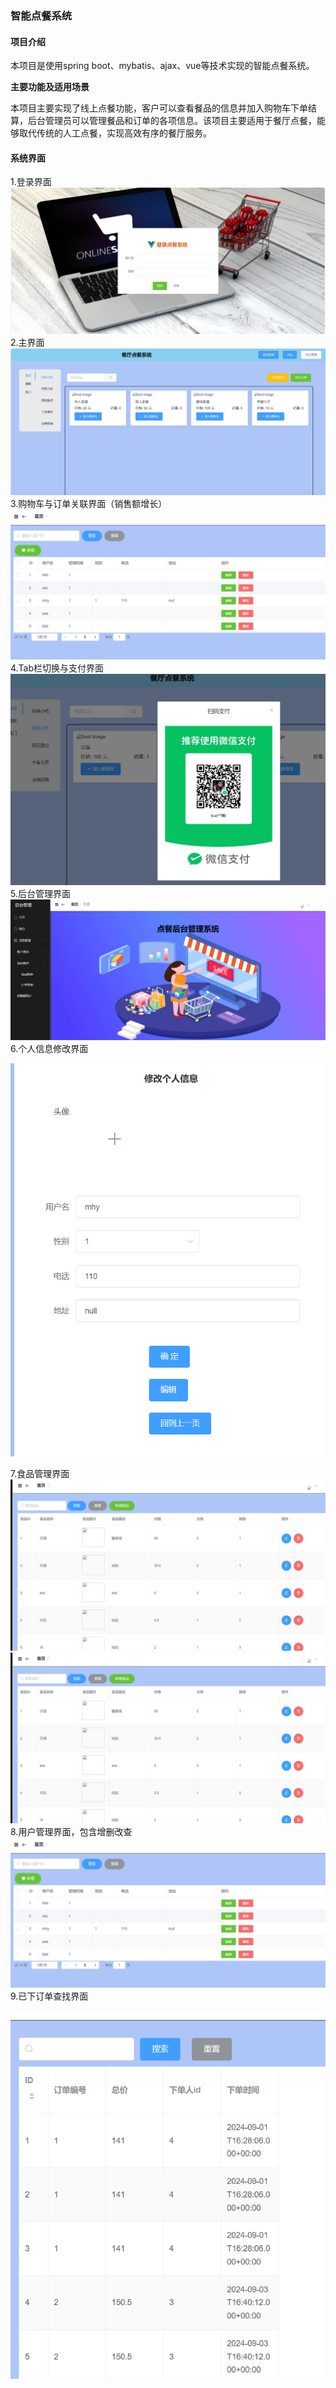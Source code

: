 ### 智能点餐系统


#### 项目介绍
本项目是使用spring boot、mybatis、ajax、vue等技术实现的智能点餐系统。

 **主要功能及适用场景** 

本项目主要实现了线上点餐功能，客户可以查看餐品的信息并加入购物车下单结算，后台管理员可以管理餐品和订单的各项信息。该项目主要适用于餐厅点餐，能够取代传统的人工点餐，实现高效有序的餐厅服务。

#### 系统界面

1.登录界面
![输入图片说明](%E6%BC%94%E7%A4%BA%E5%9B%BE%E7%89%87/%E7%99%BB%E5%BD%95.png)
2.主界面
![输入图片说明](%E6%BC%94%E7%A4%BA%E5%9B%BE%E7%89%87/%E4%B8%BB%E7%95%8C%E9%9D%A2.png)
3.购物车与订单关联界面（销售额增长）
![输入图片说明](%E6%BC%94%E7%A4%BA%E5%9B%BE%E7%89%87/%E7%94%A8%E6%88%B7%E7%AE%A1%E7%90%86%E7%95%8C%E9%9D%A2%EF%BC%8C%E5%8C%85%E5%90%AB%E5%A2%9E%E5%88%A0%E6%94%B9%E6%9F%A5.png)
4.Tab栏切换与支付界面
![输入图片说明](%E6%BC%94%E7%A4%BA%E5%9B%BE%E7%89%87/Tab%E6%A0%8F%E5%88%87%E6%8D%A2%E4%B8%8E%E6%94%AF%E4%BB%98%E7%95%8C%E9%9D%A2.png)
5.后台管理界面
![输入图片说明](%E6%BC%94%E7%A4%BA%E5%9B%BE%E7%89%87/%E5%90%8E%E5%8F%B0%E7%AE%A1%E7%90%86%E7%95%8C%E9%9D%A2.png)
6.个人信息修改界面


![输入图片说明](%E6%BC%94%E7%A4%BA%E5%9B%BE%E7%89%87/%E4%B8%AA%E4%BA%BA%E4%BF%A1%E6%81%AF%E4%BF%AE%E6%94%B9%E7%95%8C%E9%9D%A2.png)

7.食品管理界面
![输入图片说明](%E6%BC%94%E7%A4%BA%E5%9B%BE%E7%89%87/%E9%A3%9F%E5%93%81%E7%AE%A1%E7%90%86%E7%95%8C%E9%9D%A2.png)
![输入图片说明](%E6%BC%94%E7%A4%BA%E5%9B%BE%E7%89%87/%E9%A3%9F%E5%93%81%E7%AE%A1%E7%90%86%E7%95%8C%E9%9D%A21.png)
8.用户管理界面，包含增删改查
![输入图片说明](%E6%BC%94%E7%A4%BA%E5%9B%BE%E7%89%87/%E7%94%A8%E6%88%B7%E7%AE%A1%E7%90%86%E7%95%8C%E9%9D%A2%EF%BC%8C%E5%8C%85%E5%90%AB%E5%A2%9E%E5%88%A0%E6%94%B9%E6%9F%A5.png)
9.已下订单查找界面

![输入图片说明](%E6%BC%94%E7%A4%BA%E5%9B%BE%E7%89%87/%E5%B7%B2%E4%B8%8B%E8%AE%A2%E5%8D%95%E6%9F%A5%E6%89%BE%E7%95%8C%E9%9D%A2.png)


